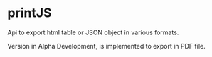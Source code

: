 # printJS

Api to export html table or JSON object in various formats.

Version in Alpha Development, is implemented to export in PDF file.
